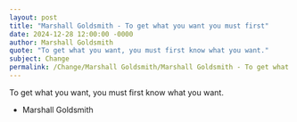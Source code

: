 ```yaml
---
layout: post
title: "Marshall Goldsmith - To get what you want you must first"
date: 2024-12-28 12:00:00 -0000
author: Marshall Goldsmith
quote: "To get what you want, you must first know what you want."
subject: Change
permalink: /Change/Marshall Goldsmith/Marshall Goldsmith - To get what you want you must first
---
```


To get what you want, you must first know what you want.

- Marshall Goldsmith
